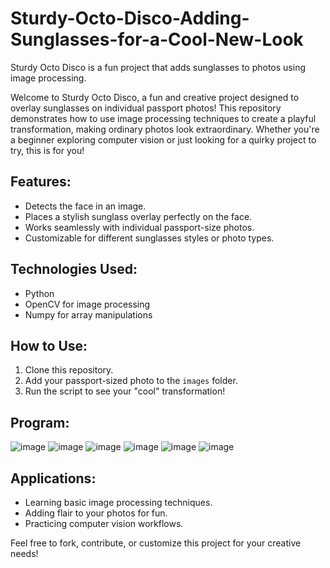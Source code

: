 # Sturdy-Octo-Disco-Adding-Sunglasses-for-a-Cool-New-Look

Sturdy Octo Disco is a fun project that adds sunglasses to photos using image processing.

Welcome to Sturdy Octo Disco, a fun and creative project designed to overlay sunglasses on individual passport photos! This repository demonstrates how to use image processing techniques to create a playful transformation, making ordinary photos look extraordinary. Whether you're a beginner exploring computer vision or just looking for a quirky project to try, this is for you!

## Features:
- Detects the face in an image.
- Places a stylish sunglass overlay perfectly on the face.
- Works seamlessly with individual passport-size photos.
- Customizable for different sunglasses styles or photo types.

## Technologies Used:
- Python
- OpenCV for image processing
- Numpy for array manipulations

## How to Use:
1. Clone this repository.
2. Add your passport-sized photo to the `images` folder.
3. Run the script to see your "cool" transformation!

## Program:
![image](https://github.com/user-attachments/assets/43454d20-40b1-4e36-a2e3-9917d62b43d7)
![image](https://github.com/user-attachments/assets/0bf4627b-da6a-404c-ac16-86afd9df9c8c)
![image](https://github.com/user-attachments/assets/4cd7419b-6225-4580-a2d5-7040c2c3792c)
![image](https://github.com/user-attachments/assets/24186a22-907f-4634-a3e4-031e48cec167)
![image](https://github.com/user-attachments/assets/15825c05-e598-4ef7-8979-b6981cc99852)
![image](https://github.com/user-attachments/assets/5868c78e-b2df-4149-854d-0dd464867fb8)


## Applications:
- Learning basic image processing techniques.
- Adding flair to your photos for fun.
- Practicing computer vision workflows.

Feel free to fork, contribute, or customize this project for your creative needs!
